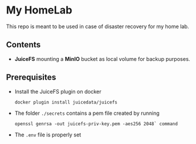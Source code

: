 # My HomeLab

This repo is meant to be used in case of disaster recovery for my home lab.

## Contents

* **JuiceFS** mounting a **MinIO** bucket as local volume for backup purposes.

## Prerequisites

* Install the JuiceFS plugin on docker

    ```console
    docker plugin install juicedata/juicefs
    ```
* The folder `./secrets` contains a pem file created by running

    ```console
    openssl genrsa -out juicefs-priv-key.pem -aes256 2048` command
    ```

* The `.env` file is properly set